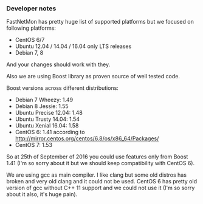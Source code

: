 ### Developer notes 

FastNetMon has pretty huge list of supported platforms but we focused on following platforms:
* CentOS 6/7
* Ubuntu 12.04 / 14.04 / 16.04 only LTS releases
* Debian 7, 8

And your changes should work with they.

Also we are using Boost library as proven source of well tested code. 

Boost versions across different distributions:
* Debian 7 Wheezy: 1.49
* Debian 8 Jessie: 1.55
* Ubuntu Precise 12.04: 1.48
* Ubuntu Trusty 14.04: 1.54
* Ubuntu Xenial 16.04: 1.58
* CentOS 6: 1.41 according to http://mirror.centos.org/centos/6.8/os/x86_64/Packages/
* CentOS 7: 1.53

So at 25th of September of 2016 you could use features only from Boost 1.41 (I'm so sorry about it but we should keep compatibility with CentOS 6).

We are using gcc as main compiler. I like clang but some old distros has broken and very old clang and it could not be used. CentOS 6 has pretty old version of gcc without C++ 11 support and we could not use it (I'm so sorry about it also, it's huge pain).
